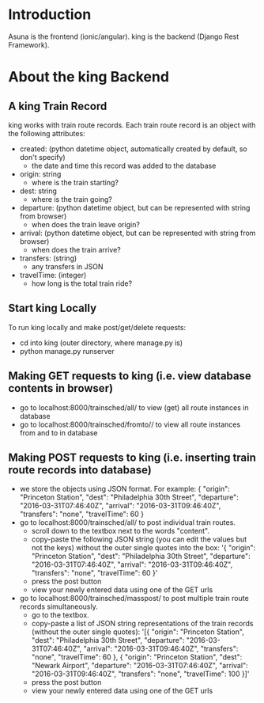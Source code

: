 # Introduction

Asuna is the frontend (ionic/angular).
king is the backend (Django Rest Framework).

# About the king Backend

## A king Train Record
king works with train route records. Each train route record is an object with the following attributes:
* created: (python datetime object, automatically created by default, so don't specify) 
	* the date and time this record was added to the database
* origin: string
	* where is the train starting?
* dest: string
	* where is the train going?
* departure: (python datetime object, but can be represented with string from browser)
	* when does the train leave origin?
* arrival: (python datetime object, but can be represented with string from browser)
	* when does the train arrive?
* transfers: (string)
	* any transfers in JSON
* travelTime: (integer)
	* how long is the total train ride?

## Start king Locally

To run king locally and make post/get/delete requests:
* cd into king (outer directory, where manage.py is)
* python manage.py runserver

## Making GET requests to king (i.e. view database contents in browser)
* go to localhost:8000/trainsched/all/ to view (get) all route instances in database
* go to localhost:8000/trainsched/fromto/<origin>/<dest> to view all route instances from <origin> and to <dest> in database

## Making POST requests to king (i.e. inserting train route records into database)
* we store the objects using JSON format. For example:
	{
	    "origin": "Princeton Station",
	    "dest": "Philadelphia 30th Street",
	    "departure": "2016-03-31T07:46:40Z",
	    "arrival": "2016-03-31T09:46:40Z",
	    "transfers": "none",
	    "travelTime": 60
	}
* go to localhost:8000/trainsched/all/ to post individual train routes. 
   	* scroll down to the textbox next to the words "content". 
   	* copy-paste the following JSON string (you can edit the values but not the keys) without the outer single quotes into the box:
		'{
			"origin": "Princeton Station",
			"dest": "Philadelphia 30th Street",
			"departure": "2016-03-31T07:46:40Z",
			"arrival": "2016-03-31T09:46:40Z",
			"transfers": "none",
			"travelTime": 60
		}'
	* press the post button
	* view your newly entered data using one of the GET urls
* go to localhost:8000/trainsched/masspost/ to post multiple train route records simultaneously.
	* go to the textbox. 
	* copy-paste a list of JSON string representations of the train records (without the outer single quotes):
		'[{
			"origin": "Princeton Station",
			"dest": "Philadelphia 30th Street",
			"departure": "2016-03-31T07:46:40Z",
			"arrival": "2016-03-31T09:46:40Z",
			"transfers": "none",
			"travelTime": 60
		},
		{
			"origin": "Princeton Station",
			"dest": "Newark Airport",
			"departure": "2016-03-31T07:46:40Z",
			"arrival": "2016-03-31T09:46:40Z",
			"transfers": "none",
			"travelTime": 100
		}]'
	* press the post button
	* view your newly entered data using one of the GET urls


